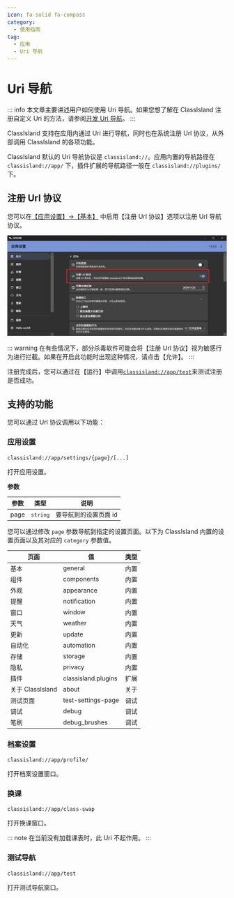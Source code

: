 ```yaml
---
icon: fa-solid fa-compass
category:
  - 使用指南
tag:
  - 应用
  - Uri 导航
---
```


# Uri 导航

::: info
本文章主要讲述用户如何使用 Uri 导航。如果您想了解在 ClassIsland 注册自定义 Uri 的方法，请参阅[开发 Uri 导航](../dev/uri-navigation.md)。
:::

ClassIsland 支持在应用内通过 Uri 进行导航，同时也在系统注册 Url 协议，从外部调用 ClassIsland 的各项功能。

ClassIsland 默认的 Uri 导航协议是 `classisland://`。应用内置的导航路径在 `classisland://app/` 下，插件扩展的导航路径一般在 `classisland://plugins/` 下。

## 注册 Url 协议

您可以在[【应用设置】->【基本】](classisland://app/settings/general) 中启用【注册 Url 协议】选项以注册 Url 导航协议。

![1721609023773](image/uri-navigation/1721609023773.png)

::: warning
在有些情况下，部分杀毒软件可能会将【注册 Url 协议】视为敏感行为进行拦截。如果在开启此功能时出现这种情况，请点击【允许】。
:::

注册完成后，您可以通过在【运行】中调用[`classisland://app/test`](classisland://app/test)来测试注册是否成功。

## 支持的功能

您可以通过 Url 协议调用以下功能：

### 应用设置

``` plaintext
classisland://app/settings/{page}/[...]
```

打开应用设置。

**参数**

| 参数 | 类型 | 说明 |
| -- | -- | -- |
| page | `string` | 要导航到的设置页面 id |

您可以通过修改 `page` 参数导航到指定的设置页面。以下为 ClassIsland 内置的设置页面以及其对应的 `category` 参数值。

| 页面 | 值 | 类型 |
| -- | -- | -- |
| 基本 | general | 内置 |
| 组件 | components | 内置 |
| 外观 | appearance | 内置 |
| 提醒 | notification | 内置 |
| 窗口 | window | 内置 |
| 天气 | weather | 内置 |
| 更新 | update | 内置 |
| 自动化 | automation | 内置 |
| 存储 | storage | 内置 |
| 隐私 | privacy | 内置 |
| 插件 | classisland.plugins | 扩展 |
| 关于 ClassIsland | about | 关于 |
| 测试页面 | test-settings-page | 调试 |
| 调试 | debug | 调试 |
| 笔刷 | debug_brushes | 调试 |

### 档案设置

``` plaintext
classisland://app/profile/
```

打开档案设置窗口。

### 换课

``` plaintext
classisland://app/class-swap
```

打开换课窗口。

::: note
在当前没有加载课表时，此 Uri 不起作用。
:::

### 测试导航

``` plaintext
classisland://app/test
```

打开测试导航窗口。
